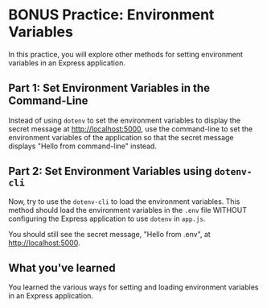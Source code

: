 # BONUS Practice: Environment Variables

In this practice, you will explore other methods for setting environment
variables in an Express application.

## Part 1: Set Environment Variables in the Command-Line

Instead of using `dotenv` to set the environment variables to display the
secret message at [http://localhost:5000], use the command-line to set the
environment variables of the application so that the secret message displays
"Hello from command-line" instead.

## Part 2: Set Environment Variables using `dotenv-cli`

Now, try to use the `dotenv-cli` to load the environment variables. This method
should load the environment variables in the `.env` file WITHOUT configuring
the Express application to use `dotenv` in `app.js`.

You should still see the secret message, "Hello from .env", at
[http://localhost:5000].

## What you've learned

You learned the various ways for setting and loading environment variables in
an Express application.

[http://localhost:5000]: http://localhost:5000
